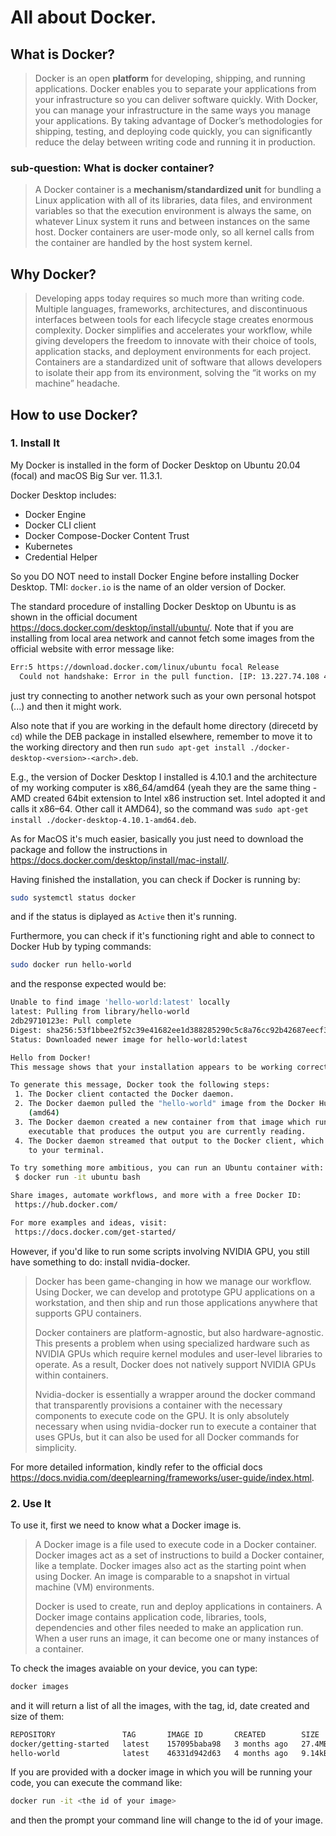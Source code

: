# All about Docker.

## What is Docker?

> Docker is an open **platform** for developing, shipping, and running applications. Docker enables you to separate your applications from your infrastructure so you can deliver software quickly. With Docker, you can manage your infrastructure in the same ways you manage your applications. By taking advantage of Docker’s methodologies for shipping, testing, and deploying code quickly, you can significantly reduce the delay between writing code and running it in production.
### sub-question: What is docker container?
> A Docker container is a **mechanism/standardized unit** for bundling a Linux application with all of its libraries, data files, and environment variables so that the execution environment is always the same, on whatever Linux system it runs and between instances on the same host. Docker containers are user-mode only, so all kernel calls from the container are handled by the host system kernel.

## Why Docker?

> Developing apps today requires so much more than writing code. Multiple languages, frameworks, architectures, and discontinuous interfaces between tools for each lifecycle stage creates enormous complexity. Docker simplifies and accelerates your workflow, while giving developers the freedom to innovate with their choice of tools, application stacks, and deployment environments for each project. Containers are a standardized unit of software that allows developers to isolate their app from its environment, solving the “it works on my machine” headache.

## How to use Docker?

### 1. Install It

My Docker is installed in the form of Docker Desktop on Ubuntu 20.04 (focal) and macOS Big Sur ver. 11.3.1. 

Docker Desktop includes:

- Docker Engine
- Docker CLI client
- Docker Compose-Docker Content Trust
- Kubernetes
- Credential Helper

So you DO NOT need to install Docker Engine before installing Docker Desktop.
TMI: `docker.io` is the name of an older version of Docker.

The standard procedure of installing Docker Desktop on Ubuntu is as shown in the official document https://docs.docker.com/desktop/install/ubuntu/.
Note that if you are installing from local area network and cannot fetch some images from the official website with error message like:
```bash
Err:5 https://download.docker.com/linux/ubuntu focal Release
  Could not handshake: Error in the pull function. [IP: 13.227.74.108 443]
```
just try connecting to another network such as your own personal hotspot (...) and then it might work.

Also note that if you are working in the default home directory (direcetd by `cd`) while the DEB package in installed elsewhere, remember to move it to the working directory and then run `sudo apt-get install ./docker-desktop-<version>-<arch>.deb`.

E.g., the version of Docker Desktop I installed is 4.10.1 and the architecture of my working computer is x86_64/amd64 (yeah they are the same thing - AMD created 64bit extension to Intel x86 instruction set. Intel adopted it and calls it x86–64. Other call it AMD64), so the command was `sudo apt-get install ./docker-desktop-4.10.1-amd64.deb`.

As for MacOS it's much easier, basically you just need to download the package and follow the instructions in https://docs.docker.com/desktop/install/mac-install/.

Having finished the installation, you can check if Docker is running by:
```bash
sudo systemctl status docker
```
and if the status is diplayed as `Active` then it's running.

Furthermore, you can check if it's functioning right and able to connect to Docker Hub by typing commands:
```bash
sudo docker run hello-world
```
and the response expected would be:
```bash
Unable to find image 'hello-world:latest' locally
latest: Pulling from library/hello-world
2db29710123e: Pull complete 
Digest: sha256:53f1bbee2f52c39e41682ee1d388285290c5c8a76cc92b42687eecf38e0af3f0
Status: Downloaded newer image for hello-world:latest

Hello from Docker!
This message shows that your installation appears to be working correctly.

To generate this message, Docker took the following steps:
 1. The Docker client contacted the Docker daemon.
 2. The Docker daemon pulled the "hello-world" image from the Docker Hub.
    (amd64)
 3. The Docker daemon created a new container from that image which runs the
    executable that produces the output you are currently reading.
 4. The Docker daemon streamed that output to the Docker client, which sent it
    to your terminal.

To try something more ambitious, you can run an Ubuntu container with:
 $ docker run -it ubuntu bash

Share images, automate workflows, and more with a free Docker ID:
 https://hub.docker.com/

For more examples and ideas, visit:
 https://docs.docker.com/get-started/
```

However, if you'd like to run some scripts involving NVIDIA GPU, you still have something to do: install nvidia-docker.
>  Docker has been game-changing in how we manage our workflow. Using Docker, we can develop and prototype GPU applications on a workstation, and then ship and run those applications anywhere that supports GPU containers.
>  
>  Docker containers are platform-agnostic, but also hardware-agnostic. This presents a problem when using specialized hardware such as NVIDIA GPUs which require kernel modules and user-level libraries to operate.  As a result, Docker does not natively support NVIDIA GPUs within containers.
>  
>  Nvidia-docker is essentially a wrapper around the docker command that transparently provisions a container with the necessary components to execute code on the GPU. It is only absolutely necessary when using nvidia-docker run to execute a container that uses GPUs, but it can also be used for all Docker commands for simplicity.

For more detailed information, kindly refer to the official docs https://docs.nvidia.com/deeplearning/frameworks/user-guide/index.html.

### 2. Use It

To use it, first we need to know what a Docker image is.

> A Docker image is a file used to execute code in a Docker container. Docker images act as a set of instructions to build a Docker container, like a template. Docker images also act as the starting point when using Docker. An image is comparable to a snapshot in virtual machine (VM) environments.
> 
> Docker is used to create, run and deploy applications in containers. A Docker image contains application code, libraries, tools, dependencies and other files needed to make an application run. When a user runs an image, it can become one or many instances of a container.

To check the images avaiable on your device, you can type:
```bash
docker images
```
and it will return a list of all the images, with the tag, id, date created and size of them:
```bash
REPOSITORY               TAG       IMAGE ID       CREATED        SIZE
docker/getting-started   latest    157095baba98   3 months ago   27.4MB
hello-world              latest    46331d942d63   4 months ago   9.14kB
```

If you are provided with a docker image in which you will be running your code, you can execute the command like:
```bash
docker run -it <the id of your image>
```
and then the prompt your command line will change to the id of your image.


